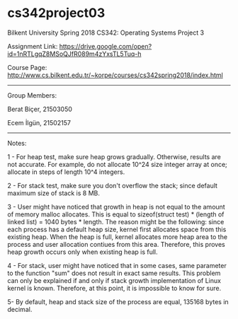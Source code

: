 # cs342project03

Bilkent University Spring 2018 CS342: Operating Systems Project 3

Assignment Link: https://drive.google.com/open?id=1nRTLgqZ8MSoQJfR089m4zYxsTL5Tuq-h

Course Page: http://www.cs.bilkent.edu.tr/~korpe/courses/cs342spring2018/index.html

-------------------------------------------------------------------------------------------------------------------------------

Group Members:

Berat Biçer, 21503050

Ecem İlgün, 21502157

-------------------------------------------------------------------------------------------------------------------------------

Notes:

1 - For heap test, make sure heap grows gradually. Otherwise, results are not accurate. For example, do not allocate 10^24 size integer array at once; allocate in steps of length 10^4 integers.

2 - For stack test, make sure you don't overflow the stack; since default maximum size of stack is 8 MB.

3 - User might have noticed that growth in heap is not equal to the amount of memory malloc allocates. This is equal to sizeof(struct test) * (length of linked list) = 1040 bytes * length. The reason might be the following: since each process has a default heap size, kernel first allocates space from this existing heap. When the heap is full, kernel allocates more heap area to the process and user allocation contiues from this area. Therefore, this proves heap growth occurs only when existing heap is full.

4 - For stack, user might have noticed that in some cases, same parameter to the function "sum" does not result in exact same results. This problem can only be explained if and only if stack growth implementation of Linux kernel is known. Therefore, at this point, it is impossible to know for sure.

5- By default, heap and stack size of the process are equal, 135168 bytes in decimal.
